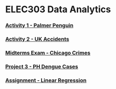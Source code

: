 # ELEC303 Data Analytics 

### [Activity 1 - Palmer Penguin](https://github.com/Gerald0225/ELEC03_ACTIVITIES/blob/main/ELEC03-3C/PRIO/activity1.ipynb) 
### [Activity 2 - UK Accidents](https://github.com/Gerald0225/ELEC03_ACTIVITIES/blob/main/ELEC03-3C/PRIO/activity2.ipynb) 
### [Midterms Exam - Chicago Crimes](https://github.com/Gerald0225/ELEC03_ACTIVITIES/blob/main/ELEC03-3C/PRIO/midterms_exam.ipynb) 
### [Project 3 - PH Dengue Cases](https://github.com/Gerald0225/ELEC03_ACTIVITIES/blob/main/ELEC03-3C/PRIO/project3.ipynb) 
### [Assignment - Linear Regression](https://github.com/Gerald0225/ELEC03_ACTIVITIES/blob/main/ELEC03-3C/PRIO/Prio_Gerald_SalaryPrediction.ipynb) 



